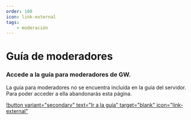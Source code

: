 ```yaml
---
order: 100
icon: link-external
tags:
    - moderación
---
```


# Guía de moderadores

### Accede a la guía para moderadores de GW.

La guía para moderadores no se encuentra incluída en la guía del servidor. Para poder acceder a ella abandonarás esta página.

[!button variant="secondary" text="Ir a la guía" target="blank" icon="link-external"](https://mod.gatitosworld.com/)